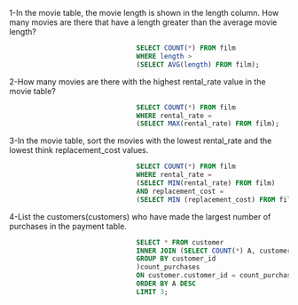 1-In the movie table, the movie length is shown in the length column. How many movies are there that have a length greater than the average movie length?
```sql
                                SELECT COUNT(*) FROM film 
                                WHERE length > 
                                (SELECT AVG(length) FROM film);                        
```
2-How many movies are there with the highest rental_rate value in the movie table?
```sql
                                SELECT COUNT(*) FROM film 
                                WHERE rental_rate = 
                                (SELECT MAX(rental_rate) FROM film);                        
```
3-In the movie table, sort the movies with the lowest rental_rate and the lowest think replacement_cost values.
```sql
                                SELECT COUNT(*) FROM film 
                                WHERE rental_rate = 
                                (SELECT MIN(rental_rate) FROM film) 
                                AND replacement_cost =
                                (SELECT MIN (replacement_cost) FROM film);                        
```
4-List the customers(customers) who have made the largest number of purchases in the payment table.
```sql
                                SELECT * FROM customer
                                INNER JOIN (SELECT COUNT(*) A, customer_id FROM payment
                                GROUP BY customer_id
                                )count_purchases
                                ON customer.customer_id = count_purchases.customer_id
                                ORDER BY A DESC
                                LIMIT 3;                        
```
